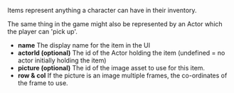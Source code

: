 Items represent anything a character can have in their inventory.

The same thing in the game might also be represented by an Actor which the player can 'pick up'.

 - **name** The display name for the item in the UI
 - **actorId (optional)** The id of the Actor holding the item (undefined = no actor initially holding the item)
 - **picture (optional)** The id of the image asset to use for this item.
 - **row & col** If the picture is an image multiple frames, the co-ordinates of the frame to use.
